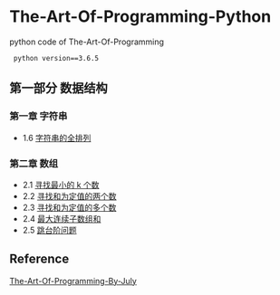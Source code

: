 # The-Art-Of-Programming-Python
python code of The-Art-Of-Programming

     python version==3.6.5

## 第一部分 数据结构
### 第一章 字符串
* 1.6 [字符串的全排列](https://github.com/laojiangwei/The-Art-Of-Programming-Python/blob/master/CalcAllPermutation.py)
### 第二章 数组
* 2.1 [寻找最小的 k 个数](https://github.com/laojiangwei/The-Art-Of-Programming-Python/blob/master/TopMinK.py)
* 2.2 [寻找和为定值的两个数](https://github.com/laojiangwei/The-Art-Of-Programming-Python/blob/master/TwoSum.py)
* 2.3 [寻找和为定值的多个数](https://github.com/laojiangwei/The-Art-Of-Programming-Python/blob/master/SumOfkNumber.py)
* 2.4 [最大连续子数组和](https://github.com/laojiangwei/The-Art-Of-Programming-Python/blob/master/MaxSubArray.py)
* 2.5 [跳台阶问题](https://github.com/laojiangwei/The-Art-Of-Programming-Python/blob/master/ClimbStairs.py)

## Reference

[The-Art-Of-Programming-By-July](https://github.com/julycoding/The-Art-Of-Programming-By-July)